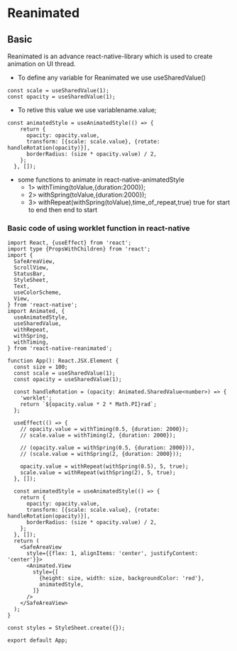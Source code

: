 # Reanimated

## Basic

Reanimated is an advance react-native-library which is used to create animation on UI thread.

- To define any variable for Reanimated we use useSharedValue()

```
const scale = useSharedValue(1);
const opacity = useSharedValue(1);
```

- To retive this value we use variablename.value;

```
const animatedStyle = useAnimatedStyle(() => {
    return {
      opacity: opacity.value,
      transform: [{scale: scale.value}, {rotate: handleRotation(opacity)}],
      borderRadius: (size * opacity.value) / 2,
    };
  }, []);
```

- some functions to animate in react-native-animatedStyle
  - 1> withTiming(toValue,{duration:2000});
  - 2> withSpring(toValue,{duration:2000});
  - 3> withRepeat(withSpring(toValue),time_of_repeat,true)
    true for start to end then end to start

### Basic code of using worklet function in react-native

```
import React, {useEffect} from 'react';
import type {PropsWithChildren} from 'react';
import {
  SafeAreaView,
  ScrollView,
  StatusBar,
  StyleSheet,
  Text,
  useColorScheme,
  View,
} from 'react-native';
import Animated, {
  useAnimatedStyle,
  useSharedValue,
  withRepeat,
  withSpring,
  withTiming,
} from 'react-native-reanimated';

function App(): React.JSX.Element {
  const size = 100;
  const scale = useSharedValue(1);
  const opacity = useSharedValue(1);

  const handleRotation = (opacity: Animated.SharedValue<number>) => {
    'worklet';
    return `${opacity.value * 2 * Math.PI}rad`;
  };

  useEffect(() => {
    // opacity.value = withTiming(0.5, {duration: 2000});
    // scale.value = withTiming(2, {duration: 2000});

    // (opacity.value = withSpring(0.5, {duration: 2000})),
    // (scale.value = withSpring(2, {duration: 2000}));

    opacity.value = withRepeat(withSpring(0.5), 5, true);
    scale.value = withRepeat(withSpring(2), 5, true);
  }, []);

  const animatedStyle = useAnimatedStyle(() => {
    return {
      opacity: opacity.value,
      transform: [{scale: scale.value}, {rotate: handleRotation(opacity)}],
      borderRadius: (size * opacity.value) / 2,
    };
  }, []);
  return (
    <SafeAreaView
      style={{flex: 1, alignItems: 'center', justifyContent: 'center'}}>
      <Animated.View
        style={[
          {height: size, width: size, backgroundColor: 'red'},
          animatedStyle,
        ]}
      />
    </SafeAreaView>
  );
}

const styles = StyleSheet.create({});

export default App;
```
